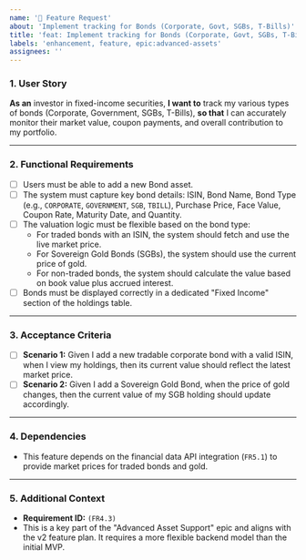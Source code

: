 ```yaml
---
name: '🚀 Feature Request'
about: 'Implement tracking for Bonds (Corporate, Govt, SGBs, T-Bills)'
title: 'feat: Implement tracking for Bonds (Corporate, Govt, SGBs, T-Bills)'
labels: 'enhancement, feature, epic:advanced-assets'
assignees: ''
---
```


### 1. User Story

**As an** investor in fixed-income securities,
**I want to** track my various types of bonds (Corporate, Government, SGBs, T-Bills),
**so that** I can accurately monitor their market value, coupon payments, and overall contribution to my portfolio.

---

### 2. Functional Requirements

*   [ ] Users must be able to add a new Bond asset.
*   [ ] The system must capture key bond details: ISIN, Bond Name, Bond Type (e.g., `CORPORATE`, `GOVERNMENT`, `SGB`, `TBILL`), Purchase Price, Face Value, Coupon Rate, Maturity Date, and Quantity.
*   [ ] The valuation logic must be flexible based on the bond type:
    *   For traded bonds with an ISIN, the system should fetch and use the live market price.
    *   For Sovereign Gold Bonds (SGBs), the system should use the current price of gold.
    *   For non-traded bonds, the system should calculate the value based on book value plus accrued interest.
*   [ ] Bonds must be displayed correctly in a dedicated "Fixed Income" section of the holdings table.

---

### 3. Acceptance Criteria

*   [ ] **Scenario 1:** Given I add a new tradable corporate bond with a valid ISIN, when I view my holdings, then its current value should reflect the latest market price.
*   [ ] **Scenario 2:** Given I add a Sovereign Gold Bond, when the price of gold changes, then the current value of my SGB holding should update accordingly.

---

### 4. Dependencies

*   This feature depends on the financial data API integration (`FR5.1`) to provide market prices for traded bonds and gold.

---

### 5. Additional Context

*   **Requirement ID:** `(FR4.3)`
*   This is a key part of the "Advanced Asset Support" epic and aligns with the v2 feature plan. It requires a more flexible backend model than the initial MVP.

